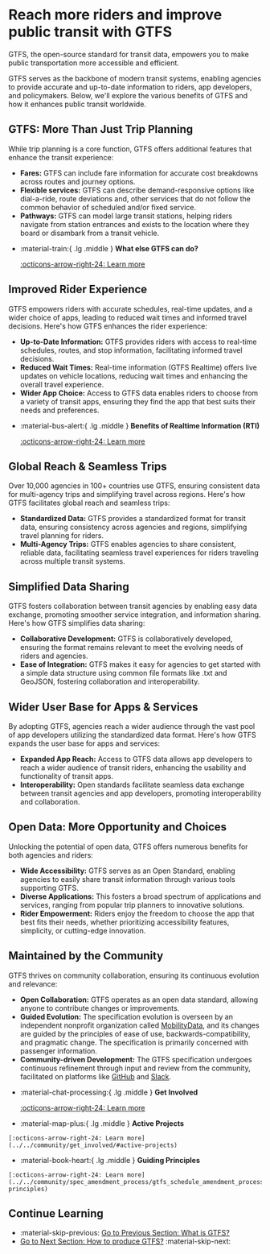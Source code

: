 # Reach more riders and improve public transit with GTFS
GTFS, the open-source standard for transit data, empowers you to make public transportation more accessible and efficient.

GTFS serves as the backbone of modern transit systems, enabling agencies to provide accurate and up-to-date information to riders, app developers, and policymakers. Below, we'll explore the various benefits of GTFS and how it enhances public transit worldwide.

## GTFS: More Than Just Trip Planning

While trip planning is a core function, GTFS offers additional features that enhance the transit experience:

- **Fares:** GTFS can include fare information for accurate cost breakdowns across routes and journey options.
- **Flexible services:** GTFS can describe demand-responsive options like dial-a-ride, route deviations and, other services that do not follow the common behavior of scheduled and/or fixed service.
- **Pathways:** GTFS can model large transit stations, helping riders navigate from station entrances and exists to the location where they board or disambark from a transit vehicle.

<div class="grid cards" markdown>

-   :material-train:{ .lg .middle } __What else GTFS can do?__


    [:octicons-arrow-right-24: Learn more](../features/overview)

</div>

## Improved Rider Experience

GTFS empowers riders with accurate schedules, real-time updates, and a wider choice of apps, leading to reduced wait times and informed travel decisions. Here's how GTFS enhances the rider experience:

- **Up-to-Date Information:** GTFS provides riders with access to real-time schedules, routes, and stop information, facilitating informed travel decisions.
- **Reduced Wait Times:** Real-time information (GTFS Realtime) offers live updates on vehicle locations, reducing wait times and enhancing the overall travel experience.
- **Wider App Choice:** Access to GTFS data enables riders to choose from a variety of transit apps, ensuring they find the app that best suits their needs and preferences.

<div class="grid cards" markdown>

-   :material-bus-alert:{ .lg .middle } __Benefits of Realtime Information (RTI)__


    [:octicons-arrow-right-24: Learn more](https://realtimetransit.info/)

</div>

## Global Reach & Seamless Trips

Over 10,000 agencies in 100+ countries use GTFS, ensuring consistent data for multi-agency trips and simplifying travel across regions. Here's how GTFS facilitates global reach and seamless trips:

- **Standardized Data:** GTFS provides a standardized format for transit data, ensuring consistency across agencies and regions, simplifying travel planning for riders.
- **Multi-Agency Trips:** GTFS enables agencies to share consistent, reliable data, facilitating seamless travel experiences for riders traveling across multiple transit systems.

## Simplified Data Sharing

GTFS fosters collaboration between transit agencies by enabling easy data exchange, promoting smoother service integration, and information sharing. Here's how GTFS simplifies data sharing:

- **Collaborative Development:** GTFS is collaboratively developed, ensuring the format remains relevant to meet the evolving needs of riders and agencies.
- **Ease of Integration:** GTFS makes it easy for agencies to get started with a simple data structure using common file formats like .txt and GeoJSON, fostering collaboration and interoperability.

## Wider User Base for Apps & Services

By adopting GTFS, agencies reach a wider audience through the vast pool of app developers utilizing the standardized data format. Here's how GTFS expands the user base for apps and services:

- **Expanded App Reach:** Access to GTFS data allows app developers to reach a wider audience of transit riders, enhancing the usability and functionality of transit apps.
- **Interoperability:** Open standards facilitate seamless data exchange between transit agencies and app developers, promoting interoperability and collaboration.

## Open Data: More Opportunity and Choices

Unlocking the potential of open data, GTFS offers numerous benefits for both agencies and riders:

- **Wide Accessibility:** GTFS serves as an Open Standard, enabling agencies to easily share transit information through various tools supporting GTFS.
- **Diverse Applications:** This fosters a broad spectrum of applications and services, ranging from popular trip planners to innovative solutions.
- **Rider Empowerment:** Riders enjoy the freedom to choose the app that best fits their needs, whether prioritizing accessibility features, simplicity, or cutting-edge innovation.

## Maintained by the Community

GTFS thrives on community collaboration, ensuring its continuous evolution and relevance:

- **Open Collaboration:** GTFS operates as an open data standard, allowing anyone to contribute changes or improvements.
- **Guided Evolution:** The specification evolution is overseen by an independent nonprofit organization called [MobilityData](https://mobilitydata.org/), and its changes are guided by the principles of ease of use, backwards-compatibility, and pragmatic change. The specification is primarily concerned with passenger information.
- **Community-driven Development:** The GTFS specification undergoes continuous refinement through input and review from the community, facilitated on platforms like [GitHub](https://github.com/) and [Slack](https://share.mobilitydata.org/slack).

<div class="grid cards" markdown>

-   :material-chat-processing:{ .lg .middle } __Get Involved__


    [:octicons-arrow-right-24: Learn more](../../community/get_involved)


 -   :material-map-plus:{ .lg .middle } __Active Projects__


    [:octicons-arrow-right-24: Learn more](../../community/get_involved/#active-projects)


 -   :material-book-heart:{ .lg .middle } __Guiding Principles__


    [:octicons-arrow-right-24: Learn more](../../community/spec_amendment_process/gtfs_schedule_amendment_process/#guiding-principles)

</div>

## Continue Learning
<div class="grid cards" markdown>

- :material-skip-previous: [Go to Previous Section: What is GTFS?](../what_is_GTFS)
- [Go to Next Section: How to produce GTFS?](../create) :material-skip-next:

</div>
